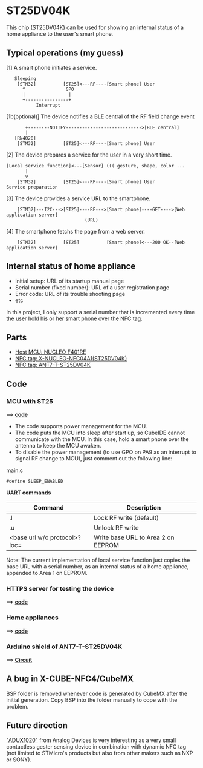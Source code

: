 # ST25DV04K

This chip (ST25DV04K) can be used for showing an internal status of a home appliance to the user's smart phone.

## Typical operations (my guess)

[1] A smart phone initiates a service.

```
   Sleeping                                         
    [STM32]          [ST25]<---RF----[Smart phone] User
      ^               GPO                           
      |                |
      +----------------+
           Interrupt
```

[1b(optional)] The device notifies a BLE central of the RF field change event 

```
       +--------NOTIFY---------------------------->[BLE central]
       |
   [RN4020]                                         
    [STM32]          [ST25]<---RF----[Smart phone] User
```

[2] The device prepares a service for the user in a very short time.

```
[Local service function]<---[Sensor] ((( gesture, shape, color ...
       |
       v
    [STM32]          [ST25]<---RF----[Smart phone] User
Service preparation  
```

[3] The device provides a service URL to the smartphone.

```
    [STM32]---I2C--->[ST25]----RF--->[Smart phone]----GET---->[Web application server]
                             (URL)
```

[4] The smartphone fetchs the page from a web server.

```
    [STM32]          [ST25]          [Smart phone]<---200 OK--[Web application server]
```

## Internal status of home appliance

- Initial setup: URL of its startup manual page
- Serial number (fixed number): URL of a user registration page
- Error code: URL of its trouble shooting page
- etc

In this project, I only support a serial number that is incremented every time the user hold his or her smart phone over the NFC tag.

## Parts

- [Host MCU: NUCLEO F401RE](https://www.st.com/en/evaluation-tools/nucleo-f401re.html)
- [NFC tag: X-NUCLEO-NFC04A1(ST25DV04K)](https://www.st.com/en/ecosystems/x-nucleo-nfc04a1.html)
- [NFC tag: ANT7-T-ST25DV04K](https://www.st.com/en/evaluation-tools/ant7-t-st25dv04k.html)

## Code

### MCU with ST25

==> **[code](./stm32/Dynamic_NFC)**

- The code supports power management for the MCU.
- The code puts the MCU into sleep after start up, so CubeIDE cannot communicate with the MCU. In this case, hold a smart phone over the antenna to keep the MCU awaken.
- To disable the power management (to use GPO on PA9 as an interrupt to signal RF change to MCU), just comment out the following line:

main.c
```
#define SLEEP_ENABLED
```

**UART commands**

|Command                          |Description                        |
|---------------------------------|-----------------------------------|
|.l                               |Lock RF write (default)            |
|.u                               |Unlock RF write                    |
|<base url w/o protocol>?loc=<loc>|Write base URL to Area 2 on EEPROM |

Note: The current implementation of local service function just copies the base URL with a serial number, as an internal status of a home appliance, appended to Area 1 on EEPROM.

### HTTPS server for testing the device

==> **[code](./webapp)**

### Home appliances

==> **[code](./home_appliances)**

### Arduino shield of ANT7-T-ST25DV04K

==> **[Circuit](./kicad/ant7_t_st25dv04k.pdf)**

## A bug in X-CUBE-NFC4/CubeMX

BSP folder is removed whenever code is generated by CubeMX after the initial generation. Copy BSP into the folder manually to cope with the problem.

## Future direction

["ADUX1020"](https://www.analog.com/en/products/adux1020.html) from Analog Devices is very interesting as a very small contactless gester sensing device in combination with dynamic NFC tag (not limited to STMicro's products but also from other makers such as NXP or SONY).
